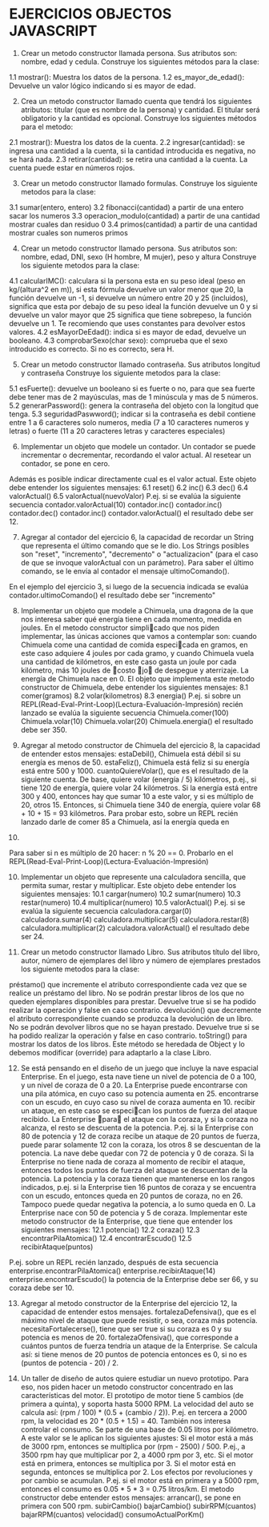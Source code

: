 # EJERCICIOS OBJECTOS JAVASCRIPT

1. Crear un metodo constructor llamada persona. Sus atributos son: nombre, edad y cedula. Construye los siguientes métodos para la clase:

1.1 mostrar(): Muestra los datos de la persona.
1.2 es_mayor_de_edad(): Devuelve un valor lógico indicando si es mayor de edad.

2. Crea un metodo constructor llamado cuenta que tendrá los siguientes atributos: titular (que es nombre de la persona) y cantidad. El titular será obligatorio y la cantidad es opcional. Construye los siguientes métodos para el metodo:

2.1 mostrar(): Muestra los datos de la cuenta.
2.2 ingresar(cantidad): se ingresa una cantidad a la cuenta, si la cantidad introducida es negativa, no se hará nada.
2.3 retirar(cantidad): se retira una cantidad a la cuenta. La cuenta puede estar en números rojos.


3. Crear un metodo constructor llamado formulas. Construye los siguiente metodos
para la clase:

3.1 sumar(entero, entero)
3.2 fibonacci(cantidad) a partir de una entero sacar los numeros
3.3 operacion_modulo(cantidad) a partir de una cantidad mostrar cuales dan residuo 0
3.4 primos(cantidad) a partir de una cantidad mostrar cuales son numeros primos


4. Crear un metodo constructor llamado persona. Sus atributos son: nombre, edad, DNI, sexo (H hombre, M mujer), peso y altura
Construye los siguiente metodos para la clase:

4.1 calcularIMC(): calculara si la persona esta en su peso ideal (peso en kg/(altura^2  en m)), si esta fórmula devuelve un valor menor que 20, la función devuelve un -1, si devuelve un número entre 20 y 25 (incluidos), significa que esta por debajo de su peso ideal la función devuelve un 0  y si devuelve un valor mayor que 25 significa que tiene sobrepeso, la función devuelve un 1. Te recomiendo que uses constantes para devolver estos valores.
4.2 esMayorDeEdad(): indica si es mayor de edad, devuelve un booleano.
4.3 comprobarSexo(char sexo): comprueba que el sexo introducido es correcto. Si no es correcto, sera H.


5. Crear un metodo constructor llamado contraseña. Sus atributos longitud y contraseña Construye los siguiente metodos
para la clase:

5.1 esFuerte(): devuelve un booleano si es fuerte o no, para que sea fuerte debe tener mas de 2 mayúsculas, mas de 1 minúscula y mas de 5 números.
5.2 generarPassword():  genera la contraseña del objeto con la longitud que tenga.
5.3 seguridadPaswword(); indicar si la contraseña es debil contiene entre 1 a 6 caracteres solo numeros, media (7 a 10 caracteres numeros y letras) o fuerte (11 a 20 caracteres letras y caracteres especiales)


6.  Implementar un objeto que modele un contador. Un contador se puede incrementar o decrementar, recordando el valor actual. Al resetear un contador, se pone en cero.

Además es posible indicar directamente cual es el valor actual. Este objeto debe
entender los siguientes mensajes:
6.1 reset()
6.2 inc()
6.3 dec()
6.4 valorActual()
6.5 valorActual(nuevoValor)
P.ej. si se evalúa la siguiente secuencia
contador.valorActual(10)
contador.inc()
contador.inc()
contador.dec()
contador.inc()
contador.valorActual()
el resultado debe ser 12.

7.  Agregar al contador del ejercicio 6, la capacidad de recordar un String que representa el último comando que se le dio. Los Strings posibles son "reset",
"incremento", "decremento" o "actualizacion" (para el caso de que se invoque valorActual con un parámetro). Para saber el último comando, se le envía
al contador el mensaje ultimoComando().

En el ejemplo del ejercicio 3, si luego de la secuencia indicada se evalúa
contador.ultimoComando()
el resultado debe ser "incremento"

8. Implementar un objeto que modele a Chimuela, una dragona de la que nos interesa
saber qué energía tiene en cada momento, medida en joules. En el metodo constructor simplicado que nos piden implementar, las únicas acciones que vamos a contemplar
son:
cuando Chimuela come una cantidad de comida especicada en gramos, en este
caso adquiere 4 joules por cada gramo, y
cuando Chimuela vuela una cantidad de kilómetros, en este caso gasta un joule
por cada kilómetro, más 10 joules de costo jo de despegue y aterrizaje.
La energía de Chimuela nace en 0. El objeto que implementa este metodo constructor de Chimuela,
debe entender los siguientes mensajes:
8.1 comer(gramos)
8.2 volar(kilometros)
8.3 energia()
P.ej. si sobre un REPL(Read-Eval-Print-Loop)(Lectura-Evaluación-Impresión) recién lanzado se evalúa la siguiente secuencia
Chimuela.comer(100)
Chimuela.volar(10)
Chimuela.volar(20)
Chimuela.energia()
el resultado debe ser 350.

9. Agregar al metodo constructor de Chimuela del ejercicio 8, la capacidad de entender estos mensajes:
estaDebil(), Chimuela está débil si su energía es menos de 50.
estaFeliz(), Chimuela está feliz si su energía está entre 500 y 1000.
cuantoQuiereVolar(), que es el resultado de la siguiente cuenta. De base,
quiere volar (energía / 5) kilómetros, p.ej., si tiene 120 de energía, quiere volar
24 kilómetros. Si la energía está entre 300 y 400, entonces hay que sumar 10
a este valor, y si es múltiplo de 20, otros 15. Entonces, si Chimuela tiene 340 de
energía, quiere volar 68 + 10 + 15 = 93 kilómetros. Para probar esto, sobre
un REPL recién lanzado darle de comer 85 a Chimuela, así la energía queda en
340.
Para saber si n es múltiplo de 20 hacer: n % 20 == 0. Probarlo en el REPL(Read-Eval-Print-Loop)(Lectura-Evaluación-Impresión)

10. Implementar un objeto que represente una calculadora sencilla, que permita sumar,
restar y multiplicar. Este objeto debe entender los siguientes mensajes:
10.1 cargar(numero)
10.2 sumar(numero)
10.3 restar(numero)
10.4 multiplicar(numero)
10.5 valorActual()
P.ej. si se evalúa la siguiente secuencia
calculadora.cargar(0)
calculadora.sumar(4)
calculadora.multiplicar(5)
calculadora.restar(8)
calculadora.multiplicar(2)
calculadora.valorActual()
el resultado debe ser 24.

11. Crear un metodo constructor llamado Libro. Sus atributos título del libro, autor, número de ejemplares del libro y número de ejemplares prestados
 los siguiente metodos para la clase:

préstamo() que incremente el atributo correspondiente cada vez que se realice un préstamo del libro. No se podrán prestar libros de los que no queden ejemplares disponibles para prestar. Devuelve true si se ha podido realizar la operación y false en caso contrario.
devolución() que decremente el atributo correspondiente cuando se produzca la devolución de un libro. No se podrán devolver libros que no se hayan prestado. Devuelve true si se ha podido realizar la operación y false en caso contrario.
toString() para mostrar los datos de los libros. Este método se heredada de Object y lo debemos modificar (override) para adaptarlo a la clase Libro.

12. Se está pensando en el diseño de un juego que incluye la nave espacial Enterprise.
En el juego, esta nave tiene un nivel de potencia de 0 a 100, y un nivel de coraza
de 0 a 20. La Enterprise puede
encontrarse con una pila atómica, en cuyo caso su potencia aumenta en 25.
encontrarse con un escudo, en cuyo caso su nivel de coraza aumenta en 10.
recibir un ataque, en este caso se especican los puntos de fuerza del ataque recibido. La Enterprise para el ataque con la coraza, y si la coraza no
alcanza, el resto se descuenta de la potencia. P.ej. si la Enterprise con 80
de potencia y 12 de coraza recibe un ataque de 20 puntos de fuerza, puede
parar solamente 12 con la coraza, los otros 8 se descuentan de la potencia. La
nave debe quedar con 72 de potencia y 0 de coraza. Si la Enterprise no tiene
nada de coraza al momento de recibir el ataque, entonces todos los puntos de
fuerza del ataque se descuentan de la potencia.
La potencia y la coraza tienen que mantenerse en los rangos indicados, p.ej. si la
Enterprise tien 16 puntos de coraza y se encuentra con un escudo, entonces queda
en 20 puntos de coraza, no en 26. Tampoco puede quedar negativa la potencia, a
lo sumo queda en 0.
La Enterprise nace con 50 de potencia y 5 de coraza.
Implementar este metodo constructor de la Enterprise, que tiene que entender los siguientes
mensajes:
12.1 potencia()
12.2 coraza()
12.3 encontrarPilaAtomica()
12.4 encontrarEscudo()
12.5 recibirAtaque(puntos)

P.ej. sobre un REPL recién lanzado, después de esta secuencia
enterprise.encontrarPilaAtomica()
enterprise.recibirAtaque(14)
enterprise.encontrarEscudo()
la potencia de la Enterprise debe ser 66, y su coraza debe ser 10.

13. Agregar al metodo constructor de la Enterprise del ejercicio 12, la capacidad de entender estos
mensajes.
fortalezaDefensiva(), que es el máximo nivel de ataque que puede resistir,
o sea, coraza más potencia.
necesitaFortalecerse(), tiene que ser true si su coraza es 0 y su potencia
es menos de 20.
fortalezaOfensiva(), que corresponde a cuántos puntos de fuerza tendría
un ataque de la Enterprise. Se calcula así: si tiene menos de 20 puntos de
potencia entonces es 0, si no es (puntos de potencia - 20) / 2.

14. Un taller de diseño de autos quiere estudiar un nuevo prototipo. Para eso, nos
piden hacer un metodo constructor concentrado en las características del motor. El prototipo
de motor tiene 5 cambios (de primera a quinta), y soporta hasta 5000 RPM.
La velocidad del auto se calcula así: (rpm / 100) * (0.5 + (cambio / 2)). P.ej. en
tercera a 2000 rpm, la velocidad es 20 * (0.5 + 1.5) = 40.
También nos interesa controlar el consumo. Se parte de una base de 0.05 litros por
kilómetro. A este valor se le aplican los siguientes ajustes:
Si el motor está a más de 3000 rpm, entonces se multiplica por
(rpm - 2500) / 500.
P.ej., a 3500 rpm hay que multiplicar por 2, a 4000 rpm por 3, etc.
Si el motor está en primera, entonces se multiplica por 3.
Si el motor está en segunda, entonces se multiplica por 2.
Los efectos por revoluciones y por cambio se acumulan. P.ej. si el motor está en
primera y a 5000 rpm, entonces el consumo es 0.05 * 5 * 3 = 0.75 litros/km.
El metodo constructor debe entender estos mensajes:
arrancar(), se pone en primera con 500 rpm.
subirCambio()
bajarCambio()
subirRPM(cuantos)
bajarRPM(cuantos)
velocidad()
consumoActualPorKm()